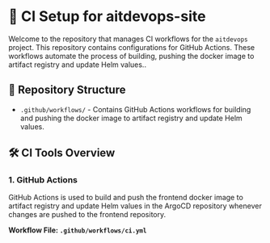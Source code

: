 # 🚀 CI Setup for aitdevops-site

Welcome to the repository that manages CI workflows for the `aitdevops` project. This repository contains configurations for GitHub Actions. These workflows automate the process of building, pushing the docker image to artifact registry and update Helm values..

## 📂 Repository Structure

- `.github/workflows/` - Contains GitHub Actions workflows for building and pushing the docker image to artifact registry and update Helm values.

## 🛠️ CI Tools Overview

### 1. **GitHub Actions**

GitHub Actions is used to build and push the frontend docker image to artifact registry and update Helm values in the ArgoCD repository whenever changes are pushed to the frontend repository.

**Workflow File: `.github/workflows/ci.yml`**
